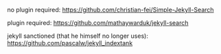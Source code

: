 no plugin required:
https://github.com/christian-fei/Simple-Jekyll-Search

plugin required:
https://github.com/mathaywarduk/jekyll-search

jekyll sanctioned (that he himself no longer uses):
https://github.com/pascalw/jekyll_indextank